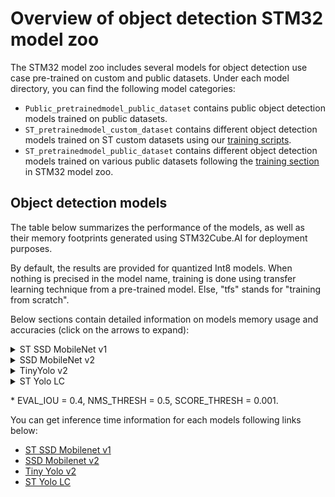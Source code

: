 # Overview of object detection STM32 model zoo


The STM32 model zoo includes several models for object detection use case pre-trained on custom and public datasets.
Under each model directory, you can find the following model categories:

- `Public_pretrainedmodel_public_dataset` contains public object detection models trained on public datasets.
- `ST_pretrainedmodel_custom_dataset` contains different object detection models trained on ST custom datasets using our [training scripts](../src/training). 
- `ST_pretrainedmodel_public_dataset` contains different object detection models trained on various public datasets following the [training section](../src/training/README.md) in STM32 model zoo.

<a name="od_models"></a>

## Object detection models

The table below summarizes the performance of the models, as well as their memory footprints generated using STM32Cube.AI for deployment purposes.

By default, the results are provided for quantized Int8 models.
When nothing is precised in the model name, training is done using transfer learning technique from a pre-trained model. Else, "tfs" stands for "training from scratch".

Below sections contain detailed information on models memory usage and accuracies (click on the arrows to expand):
<details><summary>ST SSD MobileNet v1</summary>

| Models                     | Implementation | Dataset    | Input Resolution | mAP*          | MACCs    (M) | Activation RAM (KiB) | Weights Flash (KiB) | STM32Cube.AI version  | Source
|---------------------------|----------------|------------|------------------|---------------|--------------|----------------------|----------------------|-----------------------|--------
| ST SSD MobileNet v1 0.25   | TensorFlow     | COCO Person dataset    | 192x192x3   | 33.70%                |   40.48        |   266.3            |   438.28        | 9.1.0                 |    [link](st_ssd_mobilenet_v1/ST_pretrainedmodel_public_dataset/coco_2017_person/st_ssd_mobilenet_v1_025_192/st_ssd_mobilenet_v1_025_192_int8.tflite)
| ST SSD MobileNet v1 0.25   | TensorFlow     | COCO Person dataset    | 224x224x3   | 44.45%                |   59.98       |   379.6             |   595.66        | 9.1.0                 |    [link](st_ssd_mobilenet_v1/ST_pretrainedmodel_public_dataset/coco_2017_person/st_ssd_mobilenet_v1_025_224/st_ssd_mobilenet_v1_025_224_int8.tflite)
| ST SSD MobileNet v1 0.25   | TensorFlow     | COCO Person dataset    | 256x256x3   | 46.26%                |   72.55        |   456.1             |   595.66        | 9.1.0                 |    [link](st_ssd_mobilenet_v1/ST_pretrainedmodel_public_dataset/coco_2017_person/st_ssd_mobilenet_v1_025_256/st_ssd_mobilenet_v1_025_256_int8.tflite)

</details>
<details><summary>SSD MobileNet v2</summary>

| Models                     | Implementation | Dataset    | Input Resolution | mAP*          | MACCs    (M) | Activation RAM (KiB) | Weights Flash (KiB) | STM32Cube.AI version  | Source
|---------------------------|----------------|------------|------------------|---------------|--------------|----------------------|----------------------|-----------------------|--------
| SSD MobileNet v2 0.35 FPN-lite | TensorFlow     | COCO Person dataset    | 192x192x3   | 40.73%                |   122.54        |   711.45            |   984.25        | 9.1.0                 |    [link](ssd_mobilenet_v2_fpnlite/ST_pretrainedmodel_public_dataset/coco_2017_person/ssd_mobilenet_v2_fpnlite_035_192/ssd_mobilenet_v2_fpnlite_035_192_int8.tflite)
| SSD MobileNet v2 0.35 FPN-lite | TensorFlow     | COCO Person dataset    | 224x224x3   | 48.67%                |   167.15        |   956.82            |   1007.78        | 9.1.0                 |    [link](ssd_mobilenet_v2_fpnlite/ST_pretrainedmodel_public_dataset/coco_2017_person/ssd_mobilenet_v2_fpnlite_035_224/ssd_mobilenet_v2_fpnlite_035_224_int8.tflite)
| SSD MobileNet v2 0.35 FPN-lite | TensorFlow     | COCO Person dataset    | 256x256x3   | 55.56%                |   217.85        |   1238.29            |   1032.26        | 9.1.0                 |    [link](ssd_mobilenet_v2_fpnlite/ST_pretrainedmodel_public_dataset/coco_2017_person/ssd_mobilenet_v2_fpnlite_035_256/ssd_mobilenet_v2_fpnlite_035_256_int8.tflite)
| SSD MobileNet v2 0.35 FPN-lite | TensorFlow     | COCO Person dataset    | 416x416x3   | 59.09%                |   576.57        |   2541.43            |   1109.27        | 9.1.0                 |    [link](ssd_mobilenet_v2_fpnlite/ST_pretrainedmodel_public_dataset/coco_2017_person/ssd_mobilenet_v2_fpnlite_035_416/ssd_mobilenet_v2_fpnlite_035_416_int8.tflite)

</details>
<details><summary>TinyYolo v2</summary>

| Models                     | Implementation | Dataset    | Input Resolution | mAP*          | MACCs    (M) | Activation RAM (KiB) | Weights Flash (KiB) | STM32Cube.AI version  | Source
|---------------------------|----------------|------------|------------------|---------------|--------------|----------------------|----------------------|-----------------------|--------
| Tiny Yolo v2            | TensorFlow     | COCO Person dataset    | 224x224x3   | 30.91%                |   777.48       |   249.35             |   10776        | 9.1.0                 |    [link](tiny_yolo_v2/ST_pretrainedmodel_public_dataset/coco_2017_person/tiny_yolo_v2_224/tiny_yolo_v2_224_int8.tflite)
| Tiny Yolo v2            | TensorFlow     | COCO Person dataset    | 416x416x3   | 41.44%                |   2681.51        |   979.35             |   10776        | 9.1.0                 |    [link](tiny_yolo_v2/ST_pretrainedmodel_public_dataset/coco_2017_person/tiny_yolo_v2_416/tiny_yolo_v2_416_int8.tflite)

</details>
<details><summary>ST Yolo LC</summary>

| Models                     | Implementation | Dataset    | Input Resolution | mAP*          | MACCs    (M) | Activation RAM (KiB) | Weights Flash (KiB) | STM32Cube.AI version  | Source
|---------------------------|----------------|------------|------------------|---------------|--------------|----------------------|----------------------|-----------------------|--------
| ST Yolo LC v1 tfs   | TensorFlow     | COCO Person dataset    | 192x192x3   | 31.61%                |   61.9        |   166.29              |   276.73              | 9.1.0                 |    [link](st_yolo_lc_v1/ST_pretrainedmodel_public_dataset/coco_2017_person/st_yolo_lc_v1_192/st_yolo_lc_v1_192_int8.tflite)
| ST Yolo LC v1 tfs   | TensorFlow     | COCO Person dataset    | 224x224x3   | 36.80%                |   84.26        |   217.29              |   276.73              | 9.1.0                 |    [link](st_yolo_lc_v1/ST_pretrainedmodel_public_dataset/coco_2017_person/st_yolo_lc_v1_224/st_yolo_lc_v1_224_int8.tflite)
| ST Yolo LC v1 tfs   | TensorFlow     | COCO Person dataset    | 256x256x3   | 40.58%                |   110.05        |   278.29              |   276.73              | 9.1.0                 |    [link](st_yolo_lc_v1/ST_pretrainedmodel_public_dataset/coco_2017_person/st_yolo_lc_v1_256/st_yolo_lc_v1_256_int8.tflite)

</details>

\* EVAL_IOU = 0.4, NMS_THRESH = 0.5, SCORE_THRESH = 0.001.

You can get inference time information for each models following links below:
- [ST SSD Mobilenet v1](./st_ssd_mobilenet_v1/README.md)
- [SSD Mobilenet v2](./ssd_mobilenet_v2_fpnlite/README.md)
- [Tiny Yolo v2](./tiny_yolo_v2/README.md)
- [ST Yolo LC](./st_yolo_lc_v1/README.md)

